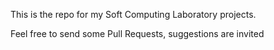 This is the repo for my Soft Computing Laboratory projects.

Feel free to send some Pull Requests, suggestions are invited
